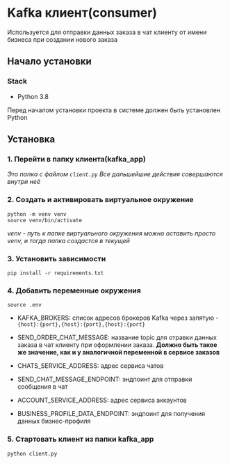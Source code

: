 # Kafka клиент(consumer)
Используется для отправки данных заказа
в чат клиенту от имени бизнеса при создании нового
заказа

## Начало установки

### Stack
- Python 3.8

Перед началом установки проекта в системе должен быть установлен Python

## Установка

### 1. Перейти в папку клиента(kafka_app)
*Это папка с файлом `client.py`
Все дальшейшие действия совершаются внутри неё*

### 2. Создать и активировать виртуальное окружение
```
python -m venv venv
source venv/bin/activate
```
*venv - путь к папке виртуального окружения
можно оставить просто venv, и тогда папка создастся в текущей*

### 3. Установить зависимости
```
pip install -r requirements.txt
```

### 4. Добавить переменные окружения
```
source .env
```
* KAFKA_BROKERS: список адресов брокеров Kafka через запятую - ```{host}:{port},{host}:{port},{host}:{port}```
* SEND_ORDER_CHAT_MESSAGE: название topic для отравки данных заказа в чат клиенту при оформлении заказа. **Должно быть такое же значение, как и у аналогичной переменной в сервисе заказов**

* CHATS_SERVICE_ADDRESS: адрес сервиса чатов
* SEND_CHAT_MESSAGE_ENDPOINT: эндпоинт для отправки сообщения в чат
* ACCOUNT_SERVICE_ADDRESS: адрес сервиса аккаунтов
* BUSINESS_PROFILE_DATA_ENDPOINT: эндпоинт для получения данных бизнес-профиля

### 5. Стартовать клиент из папки kafka_app
```
python client.py
```
